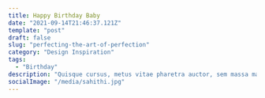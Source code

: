 ```yaml
---
title: Happy Birthday Baby
date: "2021-09-14T21:46:37.121Z"
template: "post"
draft: false
slug: "perfecting-the-art-of-perfection"
category: "Design Inspiration"
tags:
  - "Birthday"
description: "Quisque cursus, metus vitae pharetra auctor, sem massa mattis sem, at interdum magna augue eget diam. Vestibulum ante ipsum primis in faucibus orci luctus et ultrices posuere cubilia Curae; Morbi lacinia molestie dui. Praesent blandit dolor. Sed non quam. In vel mi sit amet augue congue elementum."
socialImage: "/media/sahithi.jpg"
---
```


